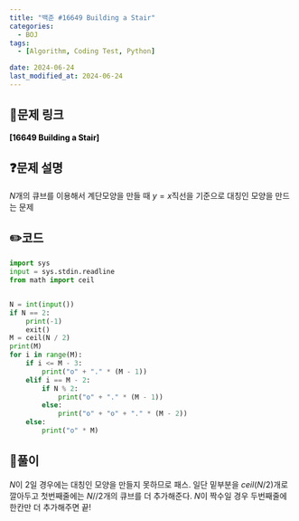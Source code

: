 ```yaml
---
title: "백준 #16649 Building a Stair"
categories:
  - BOJ
tags:
  - [Algorithm, Coding Test, Python]

date: 2024-06-24
last_modified_at: 2024-06-24
---
```


## :link:문제 링크

<a href="https://www.acmicpc.net/problem/16649" style="text-decoration:none; color:black; font-weight:bold" target="_blank">[16649 Building a Stair]</a>

## :question:문제 설명

$N$개의 큐브를 이용해서 계단모양을 만들 때 $y=x$직선을 기준으로 대칭인 모양을 만드는 문제

## :pencil2:코드

```python
import sys
input = sys.stdin.readline
from math import ceil


N = int(input())
if N == 2:
    print(-1)
    exit()
M = ceil(N / 2)
print(M)
for i in range(M):
    if i <= M - 3:
        print("o" + "." * (M - 1))
    elif i == M - 2:
        if N % 2:
            print("o" + "." * (M - 1))
        else:
            print("o" + "o" + "." * (M - 2))
    else:
        print("o" * M)
```

## :memo:풀이

$N$이 2일 경우에는 대칭인 모양을 만들지 못하므로 패스.
일단 밑부분을 $ceil(N/2)$개로 깔아두고 첫번째줄에는 $N//2$개의 큐브를 더 추가해준다.
$N$이 짝수일 경우 두번째줄에 한칸만 더 추가해주면 끝!

